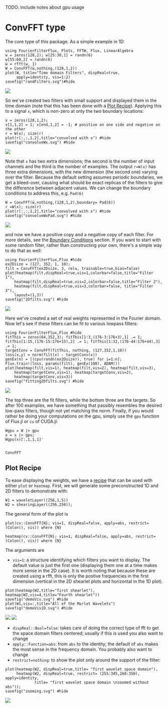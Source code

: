TODO: include notes about gpu usage
# ConvFFT type #
The core type of this package. As a simple example in 1D:
```@example 1DconvEx
using FourierFilterFlux, Plots, FFTW, Flux, LinearAlgebra
w = zeros(128,2); w[25:30,1] = randn(6)
w[55:60,2] = randn(6)
ŵ = rfft(w, 1)
W = ConvFFT(ŵ,nothing,(128,1,2))
plot(W, title="Time domain Filters", dispReal=true,
     apply=identity, vis=1:2)
savefig("randFilters.svg")#hide
```
![](randFilters.svg)

So we've created two filters with small support and displayed them in the
time domain (note that this has been done with a [Plot Recipe](@ref)). Applying
this to a signal `x`, which is non-zero at only the two boundary locations:
``` @repl 1DconvEx
x = zeros(128,1,2);
x[1,1,2] = 1; x[end,1,2] = -1; # positive on one side and negative on the other
r = W(x); size(r)
plot(r[:,:,1,2],title="convolved with x") #hide
savefig("convolveWx.svg") #hide
```
![](convolveWx.svg)

Note that `x` has two extra dimensions; the second is the number of input
channels and the third is the number of examples. The output `r=W(x)` has three
extra dimensions, with the new dimension (the second one) varying over the
filter. Because the default setting assumes periodic boundaries, we get a
bleed-over, causing what should be exact replicas of the filters to give the
difference between adjacent values. We can change the boundary conditions to
address this, e.g. `Pad(6)`
``` @example 1DconvEx
W = ConvFFT(ŵ,nothing,(128,1,2),boundary= Pad(6))
r =W(x); size(r)
plot(r[:,:,1,2],title="convolved with x") #hide
savefig("convolveWxPad.svg") #hide
```
![](convolveWxPad.svg)

and now we have a positive copy and a negative copy of each filter. For more
details, see the [Boundary Conditions](@ref) section. If you want to start with
some random filter, rather than constructing your own, there's a simple way to
do that as well:
``` @repl 1DconvEx
using FourierFilterFlux,Flux #hide
ex2Dsize = (127, 352, 1, 10);
filt = ConvFFT(ex2Dsize, 3, relu, trainable=true,bias=false)
plot(heatmap(filt,dispReal=true,vis=1,colorbar=false,title="Filter 1"),
	heatmap(filt,dispReal=true,vis=2,colorbar=false,title="Filter 2"),
	heatmap(filt,dispReal=true,vis=3,colorbar=false, title="Filter 3"),
	layout=(1,3))
savefig("2Dfilts.svg") #hide
```
![](2Dfilts.svg)

Here we've created a set of real weights represented in the Fourier domain. Now 
let's see if these filters can be fit to various lowpass filters:
``` @example 1DconvEx
using FourierFilterFlux,Flux #hide
fitThis = zeros(64,352,3); fitThis[1:3,(176-3:176+3),1] .= 1;
fitThis[1:15,(176-15:176+15),2] .= 1; fitThis[1:32,(176-44:176+44),3] .= 1;
targetConv = ConvFFT(fitThis, nothing, (127,352,1,10)) 
loss(x,y) = norm(filt(x) - targetConv(x))
genEx(n) = [(cpu(randn(ex2Dsize)), true) for i=1:n];
Flux.train!(loss, params(filt), genEx(100), ADAM())
plot(heatmap(filt,vis=1), heatmap(filt,vis=2), heatmap(filt,vis=3),
	heatmap(targetConv,vis=1), heatmap(targetConv,vis=2),
	heatmap(targetConv,vis=3))
savefig("fitting2Dfilts.svg") #hide
```
![](fitting2Dfilts.svg)

The top three are the fit filters, while the bottom three are the targets. So
after 100 examples, we have something that passibly resembles the desired
low-pass filters, though not yet matching the norm. Finally, if you would
rather be doing your computations on the gpu, simply use the `gpu` function of
Flux.jl or `cu` of CUDA.jl:

``` @repl 1DconvEx
Wgpu = W |> gpu
x = x |> gpu;
Wgpu(x)[:,1,1,1]'
```


```@docs

ConvFFT
```

## Plot Recipe ##
To ease displaying the weights, we have a
[recipe](https://docs.juliaplots.org/latest/recipes/) that can be used with
either `plot` or `heatmap`. First, we will generate some preconstructed 1D and
2D filters to demonstrate with:
``` @example 1DconvEx
W1 = waveletLayer((256,1,5))
W2 = shearingLayer((256,256));
```
The general form of the plot is
```
plot(cv::ConvFFT{N}; vis=1, dispReal=false, apply=abs, restrict=(Colon(), vis)) where {N}

heatmap(cv::ConvFFT{N}; vis=1, dispReal=false, apply=abs, restrict=(Colon(), vis)) where {N}
```
The arguments are
- `vis=1`: a structure identifying which filters you want to display. The
  default value is just the first one (displaying them one at a time makes more
  sense in the 2D case). It is worth noting that because these are created
  using a rfft, this is only the postive frequencies in the first dimension
  (vertical in the 2D shearlet plots and horizontal in the 1D plot).
``` @example 1DconvEx
plot(heatmap(W2,title="first shearlet"), heatmap(W2,vis=4,title="Fourth shearlet"))
savefig("demoVis.svg") #hide
plot(W1,vis=:,title="All of the Morlet Wavelets")
savefig("demoVis1D.svg") #hide
```
  ![](demoVis.svg)
  ![](demoVis1D.svg)
  
  
- `dispReal::Bool=false`: takes care of doing the correct type of fft to get
  the space domain filters centered; usually if this is used you also want to
  change
- `apply::Function=abs`: from `abs` to the identity; the default of `abs` makes
  the most sense in the frequency domain. You probably also want to change
- `restrict=nothing`: to show the plot only around the support of the filter:
``` @example 1DconvEx
plot(heatmap(W2, dispReal=true,title= "first wavelet space domain"),
     heatmap(W2, dispReal=true, restrict= (255:345,260:350), apply=identity,
	         title= "first wavelet space domain \nzoomed without abs"));
savefig("zooming.svg") #hide
```
  ![](zooming.svg)

